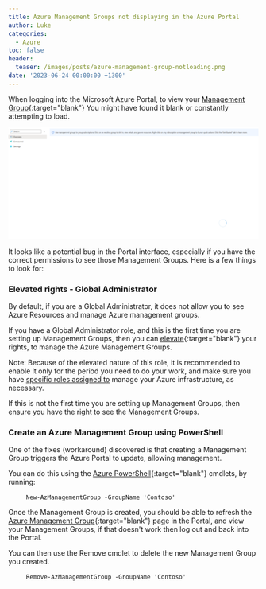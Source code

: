 ```yaml
---
title: Azure Management Groups not displaying in the Azure Portal
author: Luke
categories:
  - Azure
toc: false
header:
  teaser: /images/posts/azure-management-group-notloading.png
date: '2023-06-24 00:00:00 +1300'
---
```


When logging into the Microsoft Azure Portal, to view your [Management Group](https://learn.microsoft.com/azure/governance/management-groups/overview?WT.mc_id=AZ-MVP-5004796 "What are Azure management groups?"){:target="blank"} You might have found it blank or constantly attempting to load.

![Azure Management Group - Not loading](/images/posts/azure-management-group-notloading.png "Azure Management Group - Not loading")

It looks like a potential bug in the Portal interface, especially  if you have the correct permissions to see those Management Groups. Here is a few things to look for:

### Elevated rights - Global Administrator

By default, if you are a Global Administrator, it does not allow you to see Azure Resources and manage Azure management groups.

If you have a Global Administrator role, and this is the first time you are setting up Management Groups, then you can [elevate](https://learn.microsoft.com/en-us/azure/role-based-access-control/elevate-access-global-admin?WT.mc_id=AZ-MVP-5004796#elevate-access-for-a-global-administrator){:target="blank"} your rights, to manage the Azure Management Groups.

Note: Because of the elevated nature of this role, it is recommended to enable it only for the period you need to do your work, and make sure you have [specific roles assigned to](https://learn.microsoft.com/azure/role-based-access-control/role-assignments-portal?WT.mc_id=AZ-MVP-5004796) manage your Azure infrastructure, as necessary.

If this is not the first time you are setting up Management Groups, then ensure you have the right to see the Management Groups.

### Create an Azure Management Group using PowerShell

One of the fixes (workaround) discovered is that creating a Management Group triggers the Azure Portal to update, allowing management.

You can do this using the [Azure PowerShell](https://learn.microsoft.com/powershell/azure/install-azure-powershell?view=azps-10.0.0&WT.mc_id=AZ-MVP-5004796){:target="blank"} cmdlets, by running:

         New-AzManagementGroup -GroupName 'Contoso'

Once the Management Group is created, you should be able to refresh the [Azure Management Group](https://portal.azure.com/#view/Microsoft_Azure_ManagementGroups/ManagementGroupBrowseBlade/%7E/MGBrowse_overview){:target="blank"} page in the Portal, and view your Management Groups, if that doesn't work then log out and back into the Portal.

You can then use the Remove cmdlet to delete the new Management Group you created.

         Remove-AzManagementGroup -GroupName 'Contoso'

